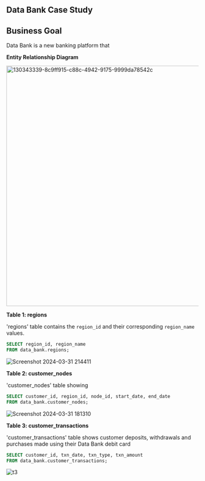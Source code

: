 ## Data Bank Case Study
## Business Goal
Data Bank is a new banking platform that 

**Entity Relationship Diagram**

<img width="631" alt="130343339-8c9ff915-c88c-4942-9175-9999da78542c" src="https://github.com/dannyjkim37/SQL/assets/160215128/3bd9b3e7-c0e7-40fe-a09f-3daf28360f78">


**Table 1: regions**

'regions' table contains the `region_id` and their corresponding `region_name` values.
````sql
SELECT region_id, region_name
FROM data_bank.regions;
````
![Screenshot 2024-03-31 214411](https://github.com/dannyjkim37/SQL/assets/160215128/5caf5f10-a9d0-4b99-a094-5dba09351542)


**Table 2: customer_nodes**

'customer_nodes' table showing
````sql
SELECT customer_id, region_id, node_id, start_date, end_date
FROM data_bank.customer_nodes;
````
![Screenshot 2024-03-31 181310](https://github.com/dannyjkim37/SQL/assets/160215128/f60469a1-3d01-4a90-8121-b7cd112d2e3b)


**Table 3: customer_transactions**

'customer_transactions' table shows customer deposits, withdrawals and purchases made using their Data Bank debit card
````sql
SELECT customer_id, txn_date, txn_type, txn_amount
FROM data_bank.customer_transactions;
````
![t3](https://github.com/dannyjkim37/SQL/assets/160215128/70928a1b-b715-461e-9bf3-3954feb16192)
